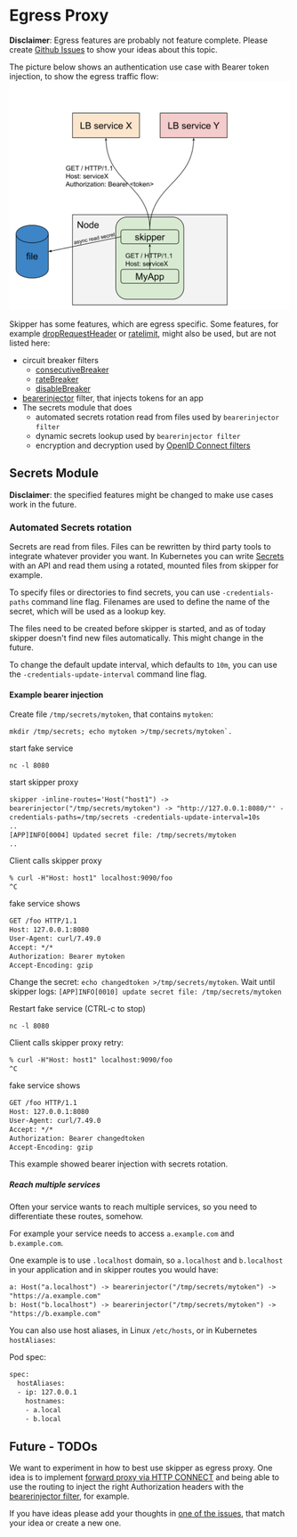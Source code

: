 # Egress Proxy

**Disclaimer**: Egress features are probably not feature
complete. Please create [Github Issues](https://github.com/zalando/skipper/issues)
to show your ideas about this topic.

The picture below shows an authentication use case with Bearer token
injection, to show the egress traffic flow:
![egress traffic flow](../img/egress-traffic-flow.svg)

Skipper has some features, which are egress specific. Some features,
for example [dropRequestHeader](filters.md#droprequestheader) or
[ratelimit](filters.md#ratelimit), might also be used, but are not
listed here:

* circuit breaker filters
   * [consecutiveBreaker](filters.md#consecutivebreaker)
   * [rateBreaker](filters.md#ratebreaker)
   * [disableBreaker](filters.md#disablebreaker)
* [bearerinjector](filters.md#bearerinjector) filter, that injects tokens for an app
* The secrets module that does
   * automated secrets rotation read from files used by `bearerinjector filter`
   * dynamic secrets lookup used by `bearerinjector filter`
   * encryption and decryption used by [OpenID Connect filters](filters.md#oauthoidcuserinfo)

## Secrets Module

**Disclaimer**: the specified features might be changed to make use
  cases work in the future.

### Automated Secrets rotation

Secrets are read from files. Files can be rewritten by third party
tools to integrate whatever provider you want.
In Kubernetes you can write
[Secrets](https://kubernetes.io/docs/concepts/configuration/secret/)
with an API and read them using a rotated, mounted files from skipper
for example.

To specify files or directories to find secrets, you can use
`-credentials-paths` command line flag. Filenames are used to define
the name of the secret, which will be used as a lookup key.

The files need to be created before skipper is started, and as of today
skipper doesn't find new files automatically. This might change in the
future.

To change the default update interval, which defaults to `10m`, you
can use the `-credentials-update-interval` command line flag.

#### Example bearer injection

Create file `/tmp/secrets/mytoken`, that contains `mytoken`:

```
mkdir /tmp/secrets; echo mytoken >/tmp/secrets/mytoken`.
```

start fake service

```
nc -l 8080
```

start skipper proxy

```
skipper -inline-routes='Host("host1") -> bearerinjector("/tmp/secrets/mytoken") -> "http://127.0.0.1:8080/"' -credentials-paths=/tmp/secrets -credentials-update-interval=10s
..
[APP]INFO[0004] Updated secret file: /tmp/secrets/mytoken
..
```

Client calls skipper proxy

```
% curl -H"Host: host1" localhost:9090/foo
^C
```


fake service shows

```
GET /foo HTTP/1.1
Host: 127.0.0.1:8080
User-Agent: curl/7.49.0
Accept: */*
Authorization: Bearer mytoken
Accept-Encoding: gzip
```

Change the secret: `echo changedtoken >/tmp/secrets/mytoken`.
Wait until skipper logs: `[APP]INFO[0010] update secret file: /tmp/secrets/mytoken`

Restart fake service (CTRL-c to stop)

```
nc -l 8080
```

Client calls skipper proxy retry:

```
% curl -H"Host: host1" localhost:9090/foo
^C
```

fake service shows

```
GET /foo HTTP/1.1
Host: 127.0.0.1:8080
User-Agent: curl/7.49.0
Accept: */*
Authorization: Bearer changedtoken
Accept-Encoding: gzip
```

This example showed bearer injection with secrets rotation.

##### Reach multiple services
Often your service wants to reach multiple services, so you need to
differentiate these routes, somehow.

For example your service needs to access `a.example.com` and
`b.example.com`.

One example is to use `.localhost` domain, so `a.localhost` and
`b.localhost` in your application and in skipper routes you would
have:

```
a: Host("a.localhost") -> bearerinjector("/tmp/secrets/mytoken") -> "https://a.example.com"
b: Host("b.localhost") -> bearerinjector("/tmp/secrets/mytoken") -> "https://b.example.com"
```

You can also use host aliases, in Linux `/etc/hosts`, or in Kubernetes
`hostAliases`:

Pod spec:

```
spec:
  hostAliases:
  - ip: 127.0.0.1
    hostnames:
    - a.local
    - b.local
```


## Future - TODOs

We want to experiment in how to best use skipper as egress proxy.  One
idea is to implement [forward proxy via HTTP CONNECT](https://github.com/zalando/skipper/issues/929)
and being able to use the routing to inject the right Authorization headers with the
[bearerinjector filter](filters.md#bearerinjector), for example.

If you have ideas please add your thoughts in
[one of the issues](https://github.com/zalando/skipper/labels/egress),
that match your idea or create a new one.
